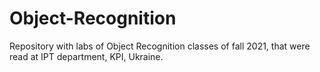 # Object-Recognition
Repository with labs of Object Recognition classes of fall 2021, that were read at IPT department, KPI, Ukraine.
